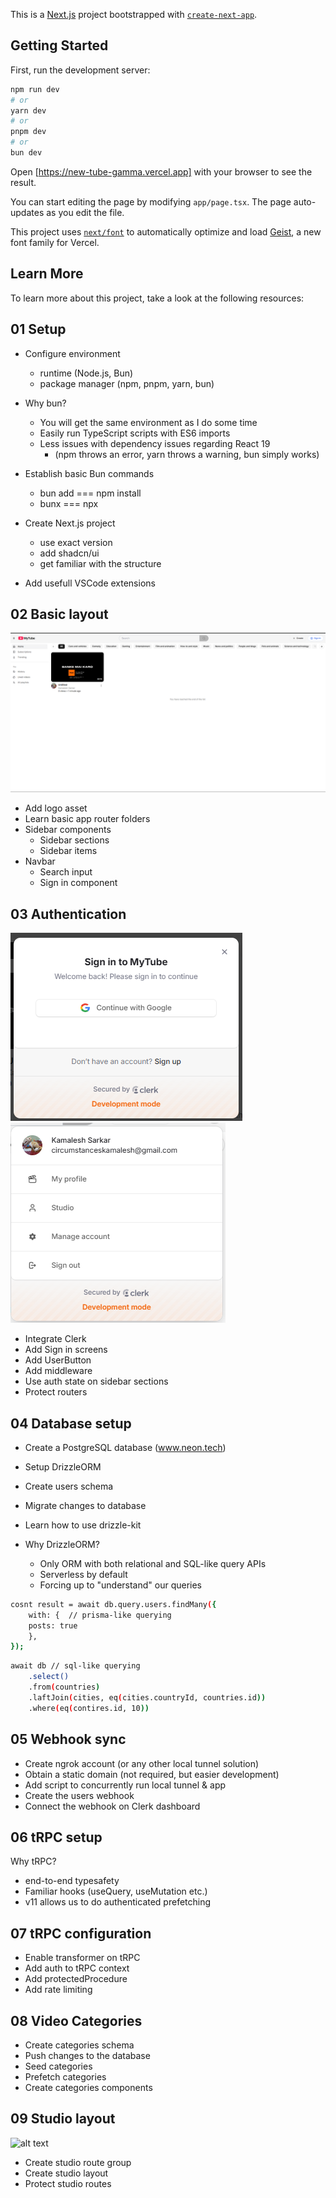 This is a [Next.js](https://nextjs.org) project bootstrapped with [`create-next-app`](https://nextjs.org/docs/app/api-reference/cli/create-next-app).

## Getting Started

First, run the development server:

```bash
npm run dev
# or
yarn dev
# or
pnpm dev
# or
bun dev
```

Open [https://new-tube-gamma.vercel.app] with your browser to see the result.

You can start editing the page by modifying `app/page.tsx`. The page auto-updates as you edit the file.

This project uses [`next/font`](https://nextjs.org/docs/app/building-your-application/optimizing/fonts) to automatically optimize and load [Geist](https://vercel.com/font), a new font family for Vercel.

## Learn More

To learn more about this project, take a look at the following resources:

## 01 Setup

- Configure environment
    - runtime (Node.js, Bun)
    - package manager (npm, pnpm, yarn, bun)

- Why bun?
    - You will get the same environment as I do some time
    - Easily run TypeScript scripts with ES6 imports
    - Less issues with dependency issues regarding React 19
        - (npm throws an error, yarn throws a warning, bun simply works)

- Establish basic Bun commands
    - bun add === npm install
    - bunx === npx

- Create Next.js project
    - use exact version
    - add shadcn/ui
    - get familiar with the structure

- Add usefull VSCode extensions

## 02 Basic layout
![alt text](image.png)

- Add logo asset
- Learn basic app router folders
- Sidebar components
    - Sidebar sections
    - Sidebar items
- Navbar
    - Search input
    - Sign in component

## 03 Authentication
![alt text](image-1.png)![alt text](image-2.png)

- Integrate Clerk
- Add Sign in screens
- Add UserButton
- Add middleware
- Use auth state on sidebar sections
- Protect routers

## 04 Database setup

- Create a PostgreSQL database (www.neon.tech)
- Setup DrizzleORM
- Create users schema
- Migrate changes to database
- Learn how to use drizzle-kit

- Why DrizzleORM?
    - Only ORM with both relational and SQL-like query APIs
    - Serverless by default
    - Forcing up to "understand" our queries

```bash
cosnt result = await db.query.users.findMany({
    with: {  // prisma-like querying
    posts: true
    },
});
```
```bash
await db // sql-like querying
    .select()  
    .from(countries)
    .laftJoin(cities, eq(cities.countryId, countries.id))
    .where(eq(contires.id, 10))
```

## 05 Webhook sync

- Create ngrok account (or any other local tunnel solution)
- Obtain a static domain (not required, but easier development)
- Add script to concurrently run local tunnel & app
- Create the users webhook
- Connect the webhook on Clerk dashboard

## 06 tRPC setup

Why tRPC?
- end-to-end typesafety
- Familiar hooks (useQuery, useMutation etc.)
- v11 allows us to do authenticated prefetching

## 07 tRPC configuration

- Enable transformer on tRPC
- Add auth to tRPC context
- Add protectedProcedure
- Add rate limiting

## 08 Video Categories

- Create categories schema
- Push changes to the database
- Seed categories
- Prefetch categories
- Create categories components

## 09 Studio layout
![alt text](image-3.png)
- Create studio route group
- Create studio layout
- Protect studio routes